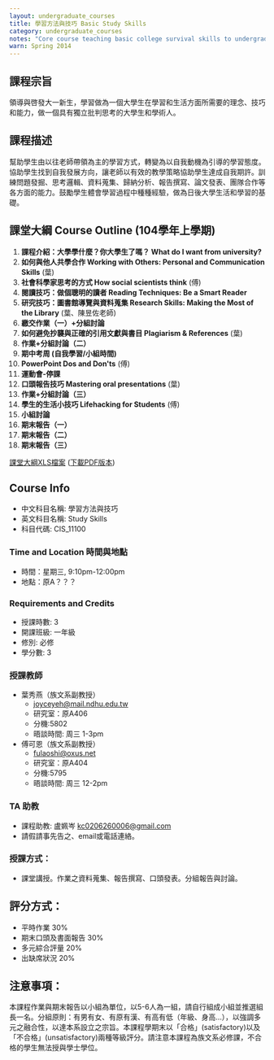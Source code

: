 ```yaml
---
layout: undergraduate_courses
title: 學習方法與技巧 Basic Study Skills
category: undergraduate_courses
notes: "Core course teaching basic college survival skills to undergraduates. (Co-taught.)"
warn: Spring 2014
---
```


## 課程宗旨
領導與啓發大一新生，學習做為一個大學生在學習和生活方面所需要的理念、技巧和能力，做一個具有獨立批判思考的大學生和學術人。

## 課程描述
幫助學生由以往老師帶領為主的學習方式，轉變為以自我動機為引導的學習態度。協助學生找到自我發展方向，讓老師以有效的教學策略協助學生達成自我期許。訓練問題發掘、思考邏輯、資料蒐集、歸納分析、報告撰寫、論文發表、團隊合作等各方面的能力。鼓勵學生體會學習過程中種種經驗，做為日後大學生活和學習的基礎。

## 課堂大綱 Course Outline (104學年上學期)


1. **課程介紹：大學學什麼？你大學生了嗎？ What do I want from university?** 
2. **如何與他人共學合作 Working with Others: Personal and Communication Skills** (葉)
3. **社會科學家思考的方式 How social scientists think** (傅)
4. **閱讀技巧：做個聰明的讀者 Reading Techniques: Be a Smart Reader** 
5. **研究技巧：圖書館導覽與資料蒐集 Research Skills: Making the Most of the Library** (葉、陳昱佐老師)
6. **繳交作業（一）+分組討論** 
7. **如何避免抄襲與正確的引用文獻與書目 Plagiarism & References** (葉)
8. **作業+分組討論（二）**
9. **期中考周 (自我學習/小組時間)**
10. **PowerPoint Dos and Don'ts** (傅)
11. **運動會-停課**
12. **口頭報告技巧 Mastering oral presentations** (葉)
13. **作業+分組討論（三）**
14. **學生的生活小技巧 Lifehacking for Students** (傅)
15. **小組討論**
16. **期末報告（一）**
17. **期末報告（二）**
18. **期末報告（三）**　

[課堂大綱XLS檔案](https://docs.google.com/spreadsheets/d/1EzsRkzijWrTpt-JBwcdCw2nokjZV-Fb_j_OMD-UP3oI/pubhtml?gid=0&single=true) ([下載PDF版本](https://docs.google.com/spreadsheets/d/1EzsRkzijWrTpt-JBwcdCw2nokjZV-Fb_j_OMD-UP3oI/pub?gid=0&single=true&output=pdf))

## Course Info
* 中文科目名稱: 學習方法與技巧
* 英文科目名稱: Study Skills
* 科目代碼: CIS_11100

### Time and Location 時間與地點
* 時間：星期三, 9:10pm-12:00pm
* 地點：原A？？？

### Requirements and Credits
* 授課時數: 3
* 開課班級: 一年級
* 修別: 必修
* 學分數: 3

### 授課教師
* 葉秀燕（族文系副教授）
    * joyceyeh@mail.ndhu.edu.tw
    * 研究室：原A406
    * 分機:5802
    * 晤談時間: 周三 1-3pm
* 傅可恩（族文系副教授）
    * fulaoshi@oxus.net 
    * 研究室：原A404
    * 分機:5795
    * 晤談時間: 周三 12-2pm
   
### TA 助教
   * 課程助教: 	盧姵岑 kc0206260006@gmail.com  
   * 請假請事先告之、email或電話連絡。

### 授課方式：
* 課堂講授。作業之資料蒐集、報告撰寫、口頭發表。分組報告與討論。

## 評分方式：
* 平時作業 30%
* 期末口頭及書面報告 30%
* 多元綜合評量 20%
* 出缺席狀況 20%

## 注意事項：
本課程作業與期末報告以小組為單位，以5-6人為一組，請自行組成小組並推選組長一名。分組原則：有男有女、有原有漢、有高有低（年級、身高…），以強調多元之融合性，以達本系設立之宗旨。本課程學期末以「合格」(satisfactory)以及「不合格」(unsatisfactory)兩種等級評分。請注意本課程為族文系必修課，不合格的學生無法授與學士學位。